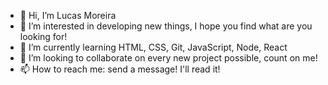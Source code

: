 - 👋 Hi, I’m Lucas Moreira
- 👀 I’m interested in developing new things, I hope you find what are you looking for!
- 🌱 I’m currently learning HTML, CSS, Git, JavaScript, Node, React
- 💞️ I’m looking to collaborate on every new project possible, count on me!
- 📫 How to reach me: send a message! I'll read it!

<!---
ReccaMcJohnson/ReccaMcJohnson is a ✨ special ✨ repository because its `README.md` (this file) appears on your GitHub profile.
You can click the Preview link to take a look at your changes.
--->
